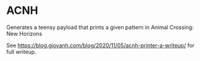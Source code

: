 # ACNH

Generates a teensy payload that prints a given pattern in Animal Crossing: New Horizons

See https://blog.giovanh.com/blog/2020/11/05/acnh-printer-a-writeup/ for full writeup. 
